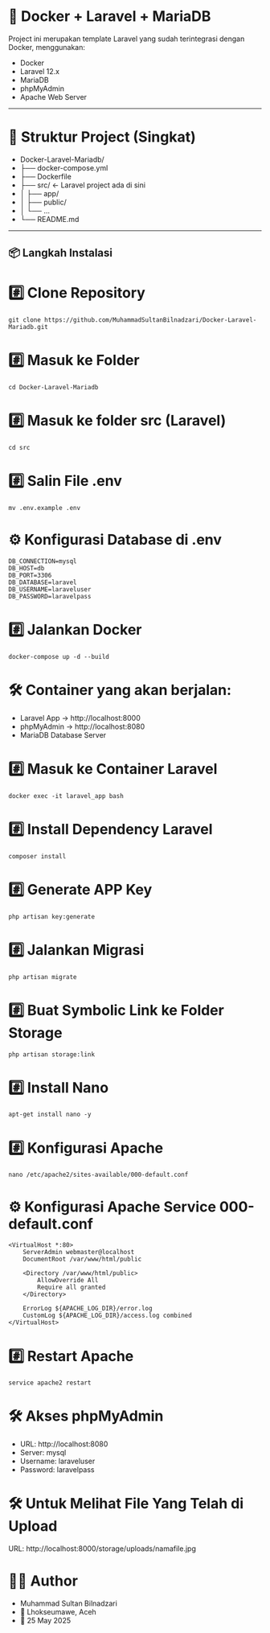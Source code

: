 # 🚀 Docker + Laravel + MariaDB

Project ini merupakan template Laravel yang sudah terintegrasi dengan Docker, menggunakan:
- Docker
- Laravel 12.x
- MariaDB
- phpMyAdmin
- Apache Web Server

---

# 📂 Struktur Project (Singkat)
- Docker-Laravel-Mariadb/
- ├── docker-compose.yml
- ├── Dockerfile
- ├── src/                  ← Laravel project ada di sini
- │   ├── app/
- │   ├── public/
- │   └── ...
- └── README.md

---

## 📦 Langkah Instalasi

# #️⃣ Clone Repository
    git clone https://github.com/MuhammadSultanBilnadzari/Docker-Laravel-Mariadb.git

# #️⃣ Masuk ke Folder
    cd Docker-Laravel-Mariadb

# #️⃣ Masuk ke folder src (Laravel)
    cd src

# #️⃣ Salin File .env
    mv .env.example .env

# ⚙️ Konfigurasi Database di .env
    DB_CONNECTION=mysql
    DB_HOST=db
    DB_PORT=3306
    DB_DATABASE=laravel
    DB_USERNAME=laraveluser
    DB_PASSWORD=laravelpass

# #️⃣ Jalankan Docker
    docker-compose up -d --build

# 🛠 Container yang akan berjalan:
- Laravel App → http://localhost:8000
- phpMyAdmin → http://localhost:8080
- MariaDB Database Server

# #️⃣ Masuk ke Container Laravel
    docker exec -it laravel_app bash

# #️⃣ Install Dependency Laravel
    composer install

# #️⃣ Generate APP Key
    php artisan key:generate

# #️⃣ Jalankan Migrasi
    php artisan migrate

# #️⃣ Buat Symbolic Link ke Folder Storage
    php artisan storage:link

# #️⃣ Install Nano
    apt-get install nano -y

# #️⃣ Konfigurasi Apache
    nano /etc/apache2/sites-available/000-default.conf

# ⚙️ Konfigurasi Apache Service 000-default.conf
    <VirtualHost *:80>
        ServerAdmin webmaster@localhost
        DocumentRoot /var/www/html/public

        <Directory /var/www/html/public>
            AllowOverride All
            Require all granted
        </Directory>

        ErrorLog ${APACHE_LOG_DIR}/error.log
        CustomLog ${APACHE_LOG_DIR}/access.log combined
    </VirtualHost>

# #️⃣ Restart Apache
    service apache2 restart

# 🛠 Akses phpMyAdmin
- URL: http://localhost:8080
- Server: mysql
- Username: laraveluser
- Password: laravelpass

# 🛠 Untuk Melihat File Yang Telah di Upload
URL: http://localhost:8000/storage/uploads/namafile.jpg


# 🧑‍💻 Author
- Muhammad Sultan Bilnadzari
- 📍 Lhokseumawe, Aceh
- 📅 25 May 2025
